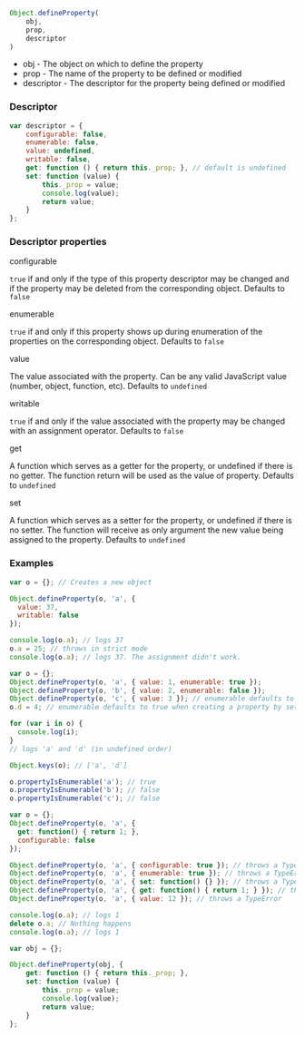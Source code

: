 ```javascript
Object.defineProperty(
	obj,
	prop,
	descriptor
)
```

* obj - The object on which to define the property <!-- .element: class="fragment" -->
* prop - The name of the property to be defined or modified <!-- .element: class="fragment" -->
* descriptor - The descriptor for the property being defined or modified <!-- .element: class="fragment" -->



### Descriptor

```javascript
var descriptor = {
	configurable: false,
	enumerable: false,
	value: undefined,
	writable: false,
	get: function () { return this._prop; }, // default is undefined
	set: function (value) {
		this._prop = value;
		console.log(value);
		return value;
	}
};
```



### Descriptor properties



configurable

`true` if and only if the type of this property descriptor may be changed and if the property may be deleted from the corresponding object.
Defaults to `false`

<!-- .element: class="fragment" -->



enumerable

`true` if and only if this property shows up during enumeration of the properties on the corresponding object.
Defaults to `false`

<!-- .element: class="fragment" -->



value

The value associated with the property. Can be any valid JavaScript value (number, object, function, etc).
Defaults to `undefined`

<!-- .element: class="fragment" -->



writable

`true` if and only if the value associated with the property may be changed with an assignment operator.
Defaults to `false`

<!-- .element: class="fragment" -->



get

A function which serves as a getter for the property, or undefined if there is no getter. The function return will be used as the value of property.
Defaults to `undefined`

<!-- .element: class="fragment" -->



set

A function which serves as a setter for the property, or undefined if there is no setter. The function will receive as only argument the new value being assigned to the property.
Defaults to `undefined`

<!-- .element: class="fragment" -->



### Examples



```javascript
var o = {}; // Creates a new object

Object.defineProperty(o, 'a', {
  value: 37,
  writable: false
});

console.log(o.a); // logs 37
o.a = 25; // throws in strict mode
console.log(o.a); // logs 37. The assignment didn't work.
```



```javascript
var o = {};
Object.defineProperty(o, 'a', { value: 1, enumerable: true });
Object.defineProperty(o, 'b', { value: 2, enumerable: false });
Object.defineProperty(o, 'c', { value: 3 }); // enumerable defaults to false
o.d = 4; // enumerable defaults to true when creating a property by setting it

for (var i in o) {
  console.log(i);
}
// logs 'a' and 'd' (in undefined order)

Object.keys(o); // ['a', 'd']

o.propertyIsEnumerable('a'); // true
o.propertyIsEnumerable('b'); // false
o.propertyIsEnumerable('c'); // false
```



```javascript
var o = {};
Object.defineProperty(o, 'a', {
  get: function() { return 1; },
  configurable: false
});

Object.defineProperty(o, 'a', { configurable: true }); // throws a TypeError
Object.defineProperty(o, 'a', { enumerable: true }); // throws a TypeError
Object.defineProperty(o, 'a', { set: function() {} }); // throws a TypeError (set was undefined previously)
Object.defineProperty(o, 'a', { get: function() { return 1; } }); // throws a TypeError (even though the new get does exactly the same thing)
Object.defineProperty(o, 'a', { value: 12 }); // throws a TypeError

console.log(o.a); // logs 1
delete o.a; // Nothing happens
console.log(o.a); // logs 1
```



```javascript
var obj = {};

Object.defineProperty(obj, {
	get: function () { return this._prop; },
	set: function (value) {
		this._prop = value;
		console.log(value);
		return value;
	}
};
```
